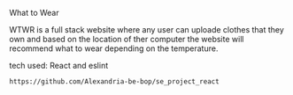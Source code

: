 What to Wear

WTWR is a full stack website where any user can uploade clothes that they own
    and based on the location of ther computer the website will recommend what 
    to wear depending on the temperature. 

tech used:
    React and eslint

`https://github.com/Alexandria-be-bop/se_project_react`